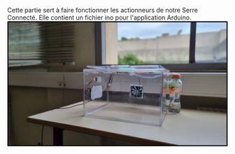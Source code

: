 Cette partie sert à faire fonctionner les actionneurs de notre Serre Connecté. Elle contient un fichier ino pour l'application Arduino.
![Serre Face](img/Montage_Serre_face.jpg)
